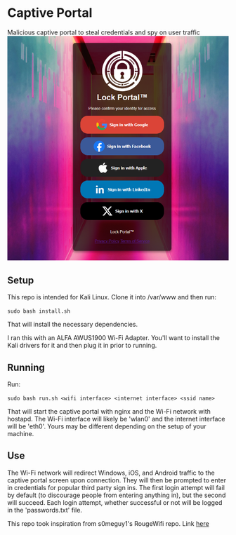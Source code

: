 # Captive Portal
Malicious captive portal to steal credentials and spy on user traffic
![portal](lockportal_login.png)


## Setup
This repo is intended for Kali Linux. Clone it into /var/www and then run:

`sudo bash install.sh`

That will install the necessary dependencies.

I ran this with an ALFA AWUS1900 Wi-Fi Adapter. You'll want to install the Kali drivers for it and then plug it in prior to running.

## Running
Run:

`sudo bash run.sh <wifi interface> <internet interface> <ssid name>`

That will start the captive portal with nginx and the Wi-Fi network with hostapd. The Wi-Fi interface will likely be 'wlan0' and the internet interface will be 'eth0'. Yours may be different depending on the setup of your machine.

## Use
The Wi-Fi network will redirect Windows, iOS, and Android traffic to the captive portal screen upon connection. They will then be prompted to enter in credentials for popular third party sign ins. The first login attempt will fail by default (to discourage people from entering anything in), but the second will succeed. Each login attempt, whether successful or not will be logged in the 'passwords.txt' file.

This repo took inspiration from s0meguy1's RougeWifi repo. Link [here](https://github.com/s0meguy1/RougeWifi)
